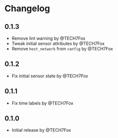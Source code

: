 <!-- https://developers.home-assistant.io/docs/add-ons/presentation#keeping-a-changelog -->

# Changelog

## 0.1.3

- Remove lint warning by @TECH7Fox
- Tweak initial sensor attributes by @TECH7Fox
- Remove `host_network` from `config` by @TECH7Fox 

## 0.1.2

- Fix initial sensor state by @TECH7Fox

## 0.1.1

- Fix time labels by @TECH7Fox

## 0.1.0

- Initial release by @TECH7Fox